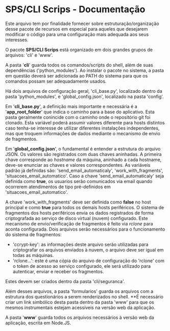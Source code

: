 # SPS/CLI Scrips - Documentação

Este arquivo tem por finalidade fornecer sobre estruturação/organização desse pacote de recursos em especial para aqueles que desejarem modificar o código para uma configuração mais adequada aos seus interesses.

O pacote **SPS/CLI Scrips** está organizado em dois grandes grupos de arquivos: 'cli' e 'www'.

A pasta '**cli**' guarda todos os comandos/scripts do shell, além de suas dependências ('python_modules'). Ao instalar o pacote no sistema, a pasta em questão deverá ser adicionada ao PATH do sistema para que os comandos possam ser adequadamente usados.

Há dois arquivos de configuração geral, 'cli_base.py', localizado dentro da pasta 'python_modules', e 'global_config.json', localizado na pasta 'config'.

Em '**cli_base.py**', a definição mais importante e necessária é a '**app_root_folder**' que indica o caminho para a base do aplicativo. Esta pasta geralmente conincide com o caminho onde o repositório git foi clonado. Esta variável poderá assumir valores diferente para hosts distintos caso tenha-se interesse de utilizar diferentes instalações independentes, mas que troquem informações de dados mediante o mecanismo de envio de fragmentos.

Em '**global_config.json**', o fundamental é entender a estrutura do arquivo JSON. Os valores são registrados com duas chaves aninhadas. A primeira chave corresponde ao *hostname* da máquina, aninhado a cada hostname, deve-se enunciar as chaves e valores correspondentes. As variáveis padrão já definidas são: 'send_email_automaticaly', 'work_with_fragments', 'situacoes_email_automatico'. Caso a chave 'send_email_automaticaly' seja definida como **true**, os usuarios serão comunicados via email quando ocorrerem atendimentos de tipo pré-definidos em 'situacoes_email_automatico'.

A chave 'work_with_fragments' deve ser definida como **false** no host principal e como **true** para todos os demais hosts periféricos. O sistema de fragmentos dos hosts periféricos envia os dados registrados de forma criptografada ao serviço de disco virtual (nuvem) configurado. Este mecanismo de envio/verificação de fragmentos é feito via *rclone* para aconta configurada. Dois arquivos serão necessários para o funcionamento do sistema de fragmentos: 

* 'ccrypt-key': as informações deste arquivo serão utilizadas para criptografar os arquivos enviados à nuvem, o arquivo deve ser igual em todas as máquinas. 
* 'rclone...': este é uma cópia do arquivo de configuração do 'rclone' com o token de acesso ao serviço configurado, ele será utilizado para autenticar, enviar e receber os fragmentos.

Estes devem ser criados dentro da pasta 'cli/seguranca'.

Além desses arquivos, a pasta 'formularios' guarda os arquivos com a estrutura dos questionários a serem renderizados no shell. **É necessário criar um link simbólico desta pasta dentro da pasta 'www' para que os mesmos instrumentais estejam acessíveis na versão web da aplicação.

A pasta '**www**' guarda todos os arquivos necessários à versão web da aplicação, escrita em Node.JS. 
